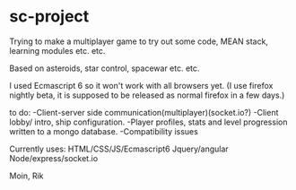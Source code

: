 # sc-project
Trying to make a multiplayer game to try out some code, MEAN stack, learning modules etc. etc.

Based on asteroids, star control, spacewar etc. etc.

I used Ecmascript 6 so it won't work with all  browsers yet. (I use firefox nightly beta, 
it is supposed to be released as normal firefox in a few days.)

to do:
-Client-server side communication(multiplayer)(socket.io?)
-Client lobby/ intro, ship configuration.
-Player profiles, stats and level progression written to a mongo database.
-Compatibility issues


Currently uses:
HTML/CSS/JS/Ecmascript6
Jquery/angular
Node/express/socket.io

Moin,
Rik


